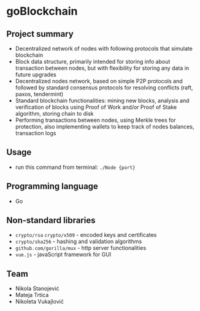 # goBlockchain


## Project summary
+ Decentralized network of nodes with following protocols that simulate blockchain
+ Block data structure, primarily intended for storing info about transaction between nodes, but with flexibility for storing any data in future upgrades
+ Decentralized nodes network, based on simple P2P protocols and followed by standard consensus protocols for resolving conflicts (raft, paxos, tendermint)
+ Standard blockchain functionalities: mining new blocks, analysis and verification of blocks using Proof of Work and/or Proof of Stake algorithm, storing chain to disk
+ Performing transactions between nodes, using Merkle trees for protection, also implementing wallets to keep track of nodes balances, transaction logs

## Usage
+ run this command from terminal: `./Node {port}`

## Programming language
+ Go

## Non-standard libraries
+ `crypto/rsa` `crypto/x509` - encoded keys and certificates
+ `crypto/sha256` - hashing and validation algorithms
+ `github.com/gorilla/mux` - http server functionalities
+ `vue.js` - javaScript framework for GUI

## Team 
+ Nikola Stanojević
+ Mateja Trtica
+ Nikoleta Vukajlović
